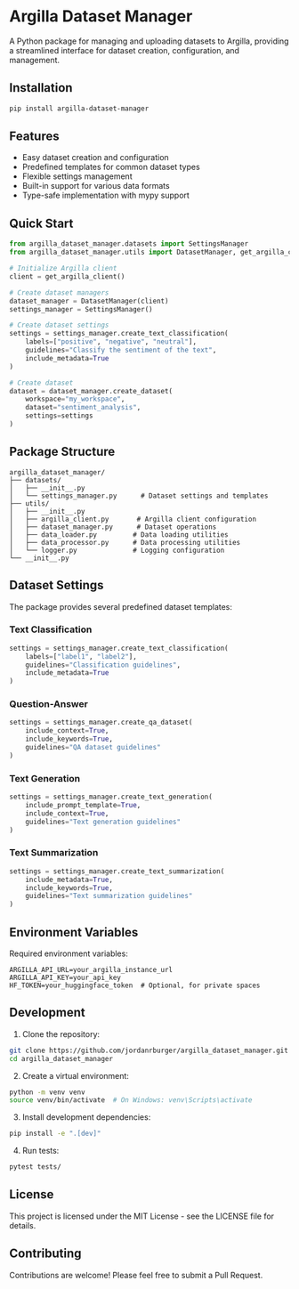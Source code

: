 # Argilla Dataset Manager

A Python package for managing and uploading datasets to Argilla, providing a streamlined interface for dataset creation, configuration, and management.

## Installation

```bash
pip install argilla-dataset-manager
```

## Features

- Easy dataset creation and configuration
- Predefined templates for common dataset types
- Flexible settings management
- Built-in support for various data formats
- Type-safe implementation with mypy support

## Quick Start

```python
from argilla_dataset_manager.datasets import SettingsManager
from argilla_dataset_manager.utils import DatasetManager, get_argilla_client

# Initialize Argilla client
client = get_argilla_client()

# Create dataset managers
dataset_manager = DatasetManager(client)
settings_manager = SettingsManager()

# Create dataset settings
settings = settings_manager.create_text_classification(
    labels=["positive", "negative", "neutral"],
    guidelines="Classify the sentiment of the text",
    include_metadata=True
)

# Create dataset
dataset = dataset_manager.create_dataset(
    workspace="my_workspace",
    dataset="sentiment_analysis",
    settings=settings
)
```

## Package Structure

```
argilla_dataset_manager/
├── datasets/
│   ├── __init__.py
│   └── settings_manager.py      # Dataset settings and templates
├── utils/
│   ├── __init__.py
│   ├── argilla_client.py       # Argilla client configuration
│   ├── dataset_manager.py      # Dataset operations
│   ├── data_loader.py         # Data loading utilities
│   ├── data_processor.py      # Data processing utilities
│   └── logger.py              # Logging configuration
└── __init__.py
```

## Dataset Settings

The package provides several predefined dataset templates:

### Text Classification
```python
settings = settings_manager.create_text_classification(
    labels=["label1", "label2"],
    guidelines="Classification guidelines",
    include_metadata=True
)
```

### Question-Answer
```python
settings = settings_manager.create_qa_dataset(
    include_context=True,
    include_keywords=True,
    guidelines="QA dataset guidelines"
)
```

### Text Generation
```python
settings = settings_manager.create_text_generation(
    include_prompt_template=True,
    include_context=True,
    guidelines="Text generation guidelines"
)
```

### Text Summarization
```python
settings = settings_manager.create_text_summarization(
    include_metadata=True,
    include_keywords=True,
    guidelines="Text summarization guidelines"
)
```

## Environment Variables

Required environment variables:
```
ARGILLA_API_URL=your_argilla_instance_url
ARGILLA_API_KEY=your_api_key
HF_TOKEN=your_huggingface_token  # Optional, for private spaces
```

## Development

1. Clone the repository:
```bash
git clone https://github.com/jordanrburger/argilla_dataset_manager.git
cd argilla_dataset_manager
```

2. Create a virtual environment:
```bash
python -m venv venv
source venv/bin/activate  # On Windows: venv\Scripts\activate
```

3. Install development dependencies:
```bash
pip install -e ".[dev]"
```

4. Run tests:
```bash
pytest tests/
```

## License

This project is licensed under the MIT License - see the LICENSE file for details.

## Contributing

Contributions are welcome! Please feel free to submit a Pull Request.
